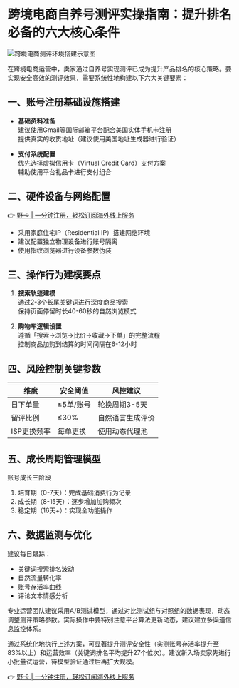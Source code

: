 # 跨境电商自养号测评实操指南：提升排名必备的六大核心条件

![跨境电商测评环境搭建示意图](https://bbtdd.com/wp-content/uploads/img/834447853811.webp)

在跨境电商运营中，卖家通过自养号实现测评已成为提升产品排名的核心策略。要实现安全高效的测评效果，需要系统性地构建以下六大关键要素：

## 一、账号注册基础设施搭建
- **基础资料准备**  
  建议使用Gmail等国际邮箱平台配合美国实体手机卡注册  
  提供真实的收货地址（建议使用美国地址生成器进行验证）

- **支付系统配置**  
  优先选择虚拟信用卡（Virtual Credit Card）支付方案  
  辅助使用平台礼品卡进行支付组合

## 二、硬件设备与网络配置
👉 [野卡 | 一分钟注册，轻松订阅海外线上服务](https://bbtdd.com/yeka)  
- 采用家庭住宅IP（Residential IP）搭建网络环境  
- 建议配置独立物理设备进行账号隔离  
- 使用指纹浏览器进行设备参数伪装

## 三、操作行为建模要点
1. **搜索轨迹建模**  
   通过2-3个长尾关键词进行深度商品搜索  
   保持页面停留时长40-60秒的自然浏览模式

2. **购物车逻辑设置**  
   遵循「搜索→浏览→比价→收藏→下单」的完整流程  
   控制商品加购到结算的时间间隔在6-12小时

## 四、风险控制关键参数
| 维度        | 安全阈值   | 风控建议          |
|-------------|------------|-------------------|
| 日下单量    | ≤5单/账号 | 轮换周期3-5天    |
| 留评比例    | ≤30%      | 自然语言生成评价  |
| ISP更换频率 | 每单更换   | 使用动态代理池    |

## 五、成长周期管理模型

账号成长三阶段
1. 培育期（0-7天）：完成基础消费行为记录
2. 成长期（8-15天）：逐步增加加购频次
3. 稳定期（16天+）：实现全功能操作


## 六、数据监测与优化
建议每日跟踪：
- 关键词搜索排名波动
- 自然流量转化率
- 账号存活率曲线
- 评论文本情感分析

专业运营团队建议采用A/B测试模型，通过对比测试组与对照组的数据表现，动态调整测评策略参数。实际操作中要特别注意平台算法更新动态，建议建立多渠道信息监控体系。

通过系统化地执行上述方案，可显著提升测评安全性（实测账号存活率提升至83%以上）和运营效率（关键词排名平均提升27个位次）。建议新入场卖家先进行小批量试运营，待模型验证通过后再扩大规模。

👉 [野卡 | 一分钟注册，轻松订阅海外线上服务](https://bbtdd.com/yeka)